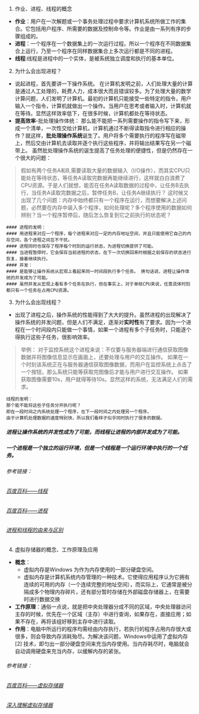 1. 作业、进程、线程的概念
- **作业**：用户在一次解题或一个事务处理过程中要求计算机系统所做工作的集合。它包括用户程序、所需要的数据及控制命令等。作业是由一系列有序的步骤组成的。 
- **进程**：一个程序在一个数据集上的一次运行过程。所以一个程序在不同数据集合上运行，乃至一个程序在同样数据集合上多次运行都是不同的进程。 
- **线程**:线程是进程中的一个实体，是被系统独立调度和执行的基本单位。 
2. 为什么会出现进程？
- 说起进程，首先要讲一下操作系统。
在计算机发明之前，人们处理大量的计算是通过人工处理的，耗费人力，成本很大而且错误较多。为了处理大量的数学计算问题，人们发明了计算机。最初的计算机只能接受一些特定的指令，用户输入一个指令，计算机就做出一个操作。当用户在思考或者输入时，计算机就在等待。显然这样效率低下，在很多时候，计算机都处在等待状态。
- **提高效率**-批处理操作体统：
那么能不能把一系列需要操作的指令写下来，形成一个清单，一次性交给计算机，计算机通过不断得读取指令进行相应的操作？就这样，**批处理操作系统**诞生了。用户将多个需要执行的程序写在磁带上，然后交由计算机去读取并逐个执行这些程序，并将输出结果写在另一个磁带上。
虽然批处理操作系统的诞生提高了任务处理的便捷性，但是仍然存在一个很大的问题：
>假如有两个任务A和B,需要读取大量的数据输入（I/O操作），而其实CPU只能处在等待状态，等任务A读取完数据再能继续进行，这样就白白浪费了CPU资源。于是人们就想，能否在任务A读取数据的过程中，让任务B去执行，当任务A读取完数据之后，暂停任务B，让任务A继续执行？ 
>这时候又出现了几个问题：内存中始终都只有一个程序在运行，而想要解决上述问题，必然要在内存中装入多个程序，如何处理呢？多个程序使用的数据如何辨别？当一个程序暂停后，随后怎么恢复到它之前执行的状态呢？
```
#### 进程的发明：
#### 用进程来对应一个程序，每个进程来对应一定的内存地址空间，并且只能使用它自己的内存空间，各个进程之间互不干扰。
#### 进程同时也保存了程序每个时刻的运行状态，为进程切换提供了可能。
#### 当进程暂停时，它会保存当前进程的状态，在下一次切换回来时根据之前保存的状态进行恢复，接着继续执行。
#### 并发：
#### 是能够让操作系统从宏观上看起来同一时间段执行多个任务。 换句话说，进程让操作体统的并发成为了可能。
#### 虽然并发从宏观上看有多个任务在执行，但在事实上，对于单核CPU来说，任意具体时刻都只有一个任务在占用CPU资源。
```
3. 为什么会出现线程？
- 出现了进程之后，操作系统的性能得到了大大的提升。虽然进程的出现解决了操作系统的并发问题，但是人们不满足，逐渐对**实时性**有了要求。因为一个进程在一个时间段内只能做一个事情，如果一个进程有多个子任务时，只能逐个得执行这些子任务，很影响效率。
>举例：
对于监控系统这个进程来说：不仅要与服务器端进行通信获取图像数据并将图像信息显示在画面上，还要处理与用户的交互操作。
如果在一个时刻该系统正在与服务器通信获取图像数据，而用户在监控系统上点击了一个按钮，那么系统只能等获取完图像后才能与用户进行交互操作。
如果获取图像需要10s，用户就得等待10s。显然这样的系统，无法满足人们的需求。
```
线程的发明：
那个能不能将这些子任务分开执行呢？
即在一段时间之内系统处理一个程序，在下一段时间之内处理另一个程序。
由于计算机处理数据的速度特别快，所以我们看样子似乎同时执行了很多的数据。
```

##### **进程让操作系统的并发性成为了可能，而线程让进程的内部并发成为了可能。**
##### **一个进程是一个独立的运行环境，但是一个线程是一个运行环境中执行的一个任务。**
###### 参考链接：
###### [百度百科——线程](https://baike.baidu.com/item/线程)
###### [百度百科——进程](https://baike.baidu.com/item/进程/382503?fr=aladdin#1)
###### [进程和线程的由来与区别](https://blog.csdn.net/whl_program/article/details/70217354?utm_source=copy) 
4. 虚拟存储器的概念、工作原理及应用
- **概念**：
  - 虚拟内存是Windows 为作为内存使用的一部分硬盘空间。
  - 虚拟内存是计算机系统内存管理的一种技术。它使得应用程序认为它拥有连续的可用的内存（一个连续完整的地址空间），而实际上，它通常是被分隔成多个物理内存碎片，还有部分暂时存储在外部磁盘存储器上，在需要时进行数据交换
- **工作原理**：通俗一点说，就是把中央处理器分成不同的区域，中央处理器访问主存的时候，优先在一个区域（主存）中进行查询，如果存在，直接应用；如果不存在，再将该组好移到主存中进行读取。
- **作用**：电脑中所运行的程序均需经由内存执行，若执行的程序占用内存很大或很多，则会导致内存消耗殆尽。为解决该问题，Windows中运用了虚拟内存 [2]  技术，即匀出一部分硬盘空间来充当内存使用。当内存耗尽时，电脑就会自动调用硬盘来充当内存，以缓解内存的紧张。
###### 参考链接：
###### [百度百科——虚拟存储器](https://baike.baidu.com/item/虚拟内存/101812/fromtitle=%E8%99%9A%E6%8B%9F%E5%AD%98%E5%82%A8%E5%99%A8&fromid=944209&fr=aladdin#2)
###### [深入理解虚拟存储器](https://blog.csdn.net/github_33873969/article/details/78460522)
